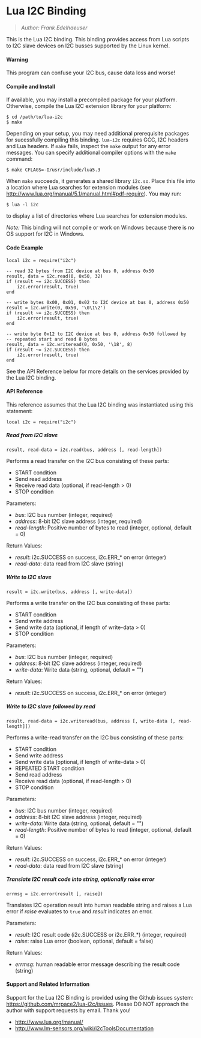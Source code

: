 Lua I2C Binding
===============

> *Author: Frank Edelhaeuser*

This is the Lua I2C binding. This binding provides access from Lua scripts to I2C slave devices on I2C busses supported by the Linux kernel.


#### Warning ####

This program can confuse your I2C bus, cause data loss and worse!


#### Compile and Install ####

If available, you may install a precompiled package for your platform. Otherwise, compile the Lua I2C extension library for your platform:

    $ cd /path/to/lua-i2c
    $ make

Depending on your setup, you may need additional prerequisite packages for sucessfully compiling this binding. `lua-i2c` requires GCC, I2C headers and Lua headers. If `make` fails, inspect the `make` output for any error messages. You can specify additional compiler options with the `make` command:

    $ make CFLAGS=-I/usr/include/lua5.3

When `make` succeeds, it generates a shared library ``i2c.so``. Place this file into a location where Lua searches for extension modules (see http://www.lua.org/manual/5.1/manual.html#pdf-require). You may run:

    $ lua -l i2c

to display a list of directories where Lua searches for extension modules.

*Note:* This binding will not compile or work on Windows because there is no OS support for I2C in Windows.


#### Code Example ####

    local i2c = require("i2c")

    -- read 32 bytes from I2C device at bus 0, address 0x50
    result, data = i2c.read(0, 0x50, 32)
    if (result ~= i2c.SUCCESS) then
        i2c.error(result, true)
    end

    -- write bytes 0x00, 0x01, 0x02 to I2C device at bus 0, address 0x50
    result = i2c.write(0, 0x50, '\0\1\2')
    if (result ~= i2c.SUCCESS) then
        i2c.error(result, true)
    end

    -- write byte 0x12 to I2C device at bus 0, address 0x50 followed by
    -- repeated start and read 8 bytes
    result, data = i2c.writeread(0, 0x50, '\18', 8)
    if (result ~= i2c.SUCCESS) then
        i2c.error(result, true)
    end

See the API Reference below for more details on the services provided by the Lua I2C binding.



#### API Reference ####


This reference assumes that the Lua I2C binding was instantiated using this statement:

    local i2c = require("i2c")


##### Read from I2C slave #####

    result, read-data = i2c.read(bus, address [, read-length])

Performs a read transfer on the I2C bus consisting of these parts: 

  * START condition
  * Send read address
  * Receive read data (optional, if read-length > 0)
  * STOP condition

Parameters:

  * *bus*: I2C bus number (integer, required)
  * *address*: 8-bit I2C slave address (integer, required)
  * *read-length*: Positive number of bytes to read (integer, optional, default = 0)

Return Values:

  * *result*: i2c.SUCCESS on success, i2c.ERR_* on error (integer)
  * *read-data*: data read from I2C slave (string)


##### Write to I2C slave #####

    result = i2c.write(bus, address [, write-data])

Performs a write transfer on the I2C bus consisting of these parts: 

  * START condition
  * Send write address
  * Send write data (optional, if length of write-data > 0)
  * STOP condition

Parameters:

  * *bus*: I2C bus number (integer, required)
  * *address*: 8-bit I2C slave address (integer, required)
  * *write-data*: Write data (string, optional, default = "")

Return Values:

  * *result*: i2c.SUCCESS on success, i2c.ERR_* on error (integer)


##### Write to I2C slave followed by read #####

    result, read-data = i2c.writeread(bus, address [, write-data [, read-length]])

Performs a write-read transfer on the I2C bus consisting of these parts: 

  * START condition
  * Send write address
  * Send write data (optional, if length of write-data > 0)
  * REPEATED START condition
  * Send read address
  * Receive read data (optional, if read-length > 0)
  * STOP condition

Parameters:

  * *bus*: I2C bus number (integer, required)
  * *address*: 8-bit I2C slave address (integer, required)
  * *write-data*: Write data (string, optional, default = "")
  * *read-length*: Positive number of bytes to read (integer, optional, default = 0)

Return Values:

  * *result*: i2c.SUCCESS on success, i2c.ERR_* on error (integer)
  * *read-data*: data read from I2C slave (string)


##### Translate I2C result code into string, optionally raise error #####

    errmsg = i2c.error(result [, raise])

Translates I2C operation result into human readable string and raises a Lua error if *raise* evaluates to `true` and *result* indicates an error.

Parameters:

  * *result*: I2C result code (i2c.SUCCESS or i2c.ERR_*) (integer, required)
  * *raise*: raise Lua error (boolean, optional, default = false)

Return Values:

  * *errmsg*: human readable error message describing the result code (string)


#### Support and Related Information ####

Support for the Lua I2C Binding is provided using the Github issues system: https://github.com/mrpace2/lua-i2c/issues. Please DO NOT approach the author with support requests by email. Thank you!

  * http://www.lua.org/manual/
  * http://www.lm-sensors.org/wiki/i2cToolsDocumentation
